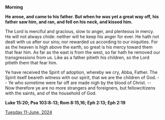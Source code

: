**Morning**

**He arose, and came to his father. But when he was yet a great way off, his father saw him, and ran, and fell on his neck, and kissed him.**
 
The Lord is merciful and gracious, slow to anger, and plenteous in mercy. He will not always chide: neither will he keep his anger for ever. He hath not dealt with us after our sins; nor rewarded us according to our iniquities. For as the heaven is high above the earth, so great is his mercy toward them that fear him. As far as the east is from the west, so far hath he removed our transgressions from us. Like as a father pitieth his children, so the Lord pitieth them that fear him.
 
Ye have received the Spirit of adoption, whereby we cry, Abba, Father. The Spirit itself beareth witness with our spirit, that we are the children of God. -- Ye who sometime were far off are made nigh by the blood of Christ. -- Now therefore ye are no more strangers and foreigners, but fellowcitizens with the saints, and of the household of God.  

**Luke 15:20; Psa 103:8‑13; Rom 8:15,16; Eph 2:13; Eph 2:19**

[Tuesday 11-June, 2024](https://t.me/daily_light)
